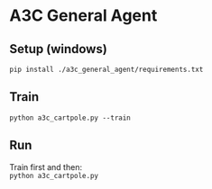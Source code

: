 # A3C General Agent

## Setup (windows)

`pip install ./a3c_general_agent/requirements.txt`

## Train
`python a3c_cartpole.py --train`

## Run
Train first and then:  
`python a3c_cartpole.py`